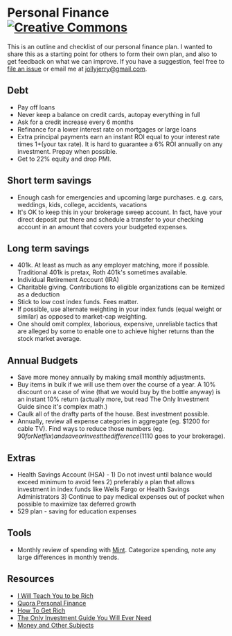 # Personal Finance [![Creative Commons](http://i.creativecommons.org/l/by/4.0/88x31.png)](http://creativecommons.org/licenses/by/4.0/deed.en_US)

This is an outline and checklist of our personal finance plan. I wanted to share
this as a starting point for others to form their own plan, and also to get
feedback on what we can improve. If you have a suggestion, feel free to [file an
issue](https://github.com/jch/personal-finance/issues) or email me at
jollyjerry@gmail.com.

## Debt

* Pay off loans
* Never keep a balance on credit cards, autopay everything in full
* Ask for a credit increase every 6 months
* Refinance for a lower interest rate on mortgages or large loans
* Extra principal payments earn an instant ROI equal to your interest rate times 1+(your tax rate). It is hard to guarantee a 6% ROI annually on any investment. Prepay when possible.
* Get to 22% equity and drop PMI.

## Short term savings

* Enough cash for emergencies and upcoming large purchases. e.g. cars, weddings,
  kids, college, accidents, vacations
* It's OK to keep this in your brokerage sweep account. In fact, have your direct deposit put there and schedule a transfer to your checking account in an amount that covers your budgeted expenses. 

## Long term savings

* 401k. At least as much as any employer matching, more if possible.
  Traditional 401k is pretax, Roth 401k's sometimes available.
* Individual Retirement Account (IRA)
* Charitable giving. Contributions to eligible organizations can be itemized as
  a deduction
* Stick to low cost index funds. Fees matter. 
* If possible, use alternate weighting in your index funds (equal weight or similar) as opposed to market-cap weighting. 
* One should omit complex, laborious, expensive, unreliable tactics that are alleged by some to enable one to achieve higher returns than the stock market average.


## Annual Budgets
* Save more money annually by making small monthly adjustments. 
* Buy items in bulk if we will use them over the course of a year. A 10% discount on a case of wine (that we would buy by the bottle anyway) is an instant 10% return (actually more, but read The Only Investment Guide since it's complex math.)
* Caulk all of the drafty parts of the house. Best investment possible.
* Annually, review all expense categories in aggregate (eg. $1200 for cable TV). Find ways to reduce those numbers (eg. $90 for Netflix) and save or invest the difference ($1110 goes to your brokerage). 

## Extras

* Health Savings Account (HSA) - 1) Do not invest until balance would exceed minimum to avoid fees 2) preferably a plan that allows investment in index funds like Wells Fargo or Health Savings Administrators 3) Continue to pay medical expenses out of pocket when possible to maximize tax deferred growth
* 529 plan - saving for education expenses

## Tools

* Monthly review of spending with [Mint](https://www.mint.com). Categorize
  spending, note any large differences in monthly trends.

## Resources

* [I Will Teach You to be Rich](http://www.amazon.com/gp/product/0761147489/ref=as_li_qf_sp_asin_tl?ie=UTF8&camp=1789&creative=9325&creativeASIN=0761147489&linkCode=as2&tag=what0d-20)
* [Quora Personal Finance](http://www.quora.com/Personal-Finance)
* [How To Get Rich](http://www.amazon.com/How-Get-Rich-Greatest-Entrepreneurs/dp/1591842719)
* [The Only Investment Guide You Will Ever Need](http://www.amazon.com/Only-Investment-Guide-Youll-Ever/dp/0547447256/ref=sr_1_1?s=books&ie=UTF8&qid=1387568480&sr=1-1&keywords=only+investment+guide)
* [Money and Other Subjects](http://www.andrewtobias.com/column)
